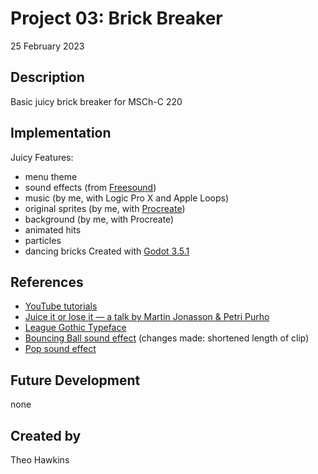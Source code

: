 
# Project 03: Brick Breaker
25 February 2023

## Description
Basic juicy brick breaker for MSCh-C 220

## Implementation
Juicy Features:
* menu theme
* sound effects (from [Freesound](https://freesound.org/))
* music (by me, with Logic Pro X and Apple Loops)
* original sprites (by me, with [Procreate](https://procreate.com/))
* background (by me, with Procreate)
* animated hits
* particles
* dancing bricks
Created with [Godot 3.5.1](https://godotengine.org/)

## References
* [YouTube tutorials](https://www.youtube.com/watch?v=CpAW5sEC0Co&list=PL3V-_hJz2cV9Mr4m7o4XWzdKagzaKt4Ze&index=1)
* [Juice it or lose it — a talk by Martin Jonasson & Petri Purho](https://www.youtube.com/watch?v=Fy0aCDmgnxg)
* [League Gothic Typeface](https://www.theleagueofmoveabletype.com/league-gothic)
* [Bouncing Ball sound effect](https://freesound.org/people/TheGoodstuff2048/sounds/656112/) (changes made: shortened length of clip)
* [Pop sound effect](https://freesound.org/people/deleted_user_3854053/sounds/269583/)

## Future Development
none

## Created by
Theo Hawkins
